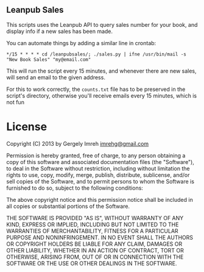 Leanpub Sales
-------------

This scripts uses the Leanpub API to query sales number for your book,
and display info if a new sales has been made.

You can automate things by adding a similar line in crontab:

    */15 * * * * cd /leanpubsales/; ./sales.py | ifne /usr/bin/mail -s "New Book Sales" "my@email.com"

This will run the script every 15 minutes, and whenever there are new sales, will
send an email to the given address.

For this to work correctly, the `counts.txt` file has to be preserved in the
script's directory, otherwise you'll receive emails every 15 minutes, which
is not fun

License
=======

Copyright (C) 2013 by Gergely Imreh <imrehg@gmail.com>

Permission is hereby granted, free of charge, to any person obtaining a copy
of this software and associated documentation files (the "Software"), to deal
in the Software without restriction, including without limitation the rights
to use, copy, modify, merge, publish, distribute, sublicense, and/or sell
copies of the Software, and to permit persons to whom the Software is
furnished to do so, subject to the following conditions:

The above copyright notice and this permission notice shall be included in
all copies or substantial portions of the Software.

THE SOFTWARE IS PROVIDED "AS IS", WITHOUT WARRANTY OF ANY KIND, EXPRESS OR
IMPLIED, INCLUDING BUT NOT LIMITED TO THE WARRANTIES OF MERCHANTABILITY,
FITNESS FOR A PARTICULAR PURPOSE AND NONINFRINGEMENT. IN NO EVENT SHALL THE
AUTHORS OR COPYRIGHT HOLDERS BE LIABLE FOR ANY CLAIM, DAMAGES OR OTHER
LIABILITY, WHETHER IN AN ACTION OF CONTRACT, TORT OR OTHERWISE, ARISING FROM,
OUT OF OR IN CONNECTION WITH THE SOFTWARE OR THE USE OR OTHER DEALINGS IN
THE SOFTWARE.

